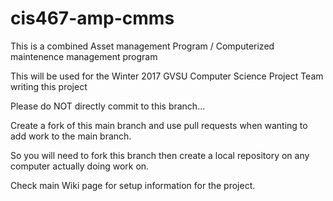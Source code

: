 # cis467-amp-cmms
This is a combined Asset management Program / Computerized maintenence management program

This will be used for the Winter 2017 GVSU Computer Science Project Team writing this project

Please do NOT directly commit to this branch...   

Create a fork of this main branch and use pull requests when wanting to add work to the main branch.

So you will need to fork this branch then create a local repository on any computer actually doing work on.

Check main Wiki page for setup information for the project.
